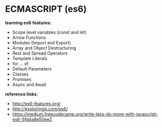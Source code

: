 # ECMASCRIPT (es6)

**learning es6 features:**

* Scope level variables (const and let)
* Arrow Functions
* Modules (Import and Export)
* Array and Object Destructuring
* Rest and Spread Operators
* Template Literals
* for … of
* Default Parameters
* Classes
* Promises
* Async and Await

**reference links:**

* http://es6-features.org/
* http://exploringjs.com/es6/
* https://medium.freecodecamp.org/write-less-do-more-with-javascript-es6-5fd4a8e50ee2
